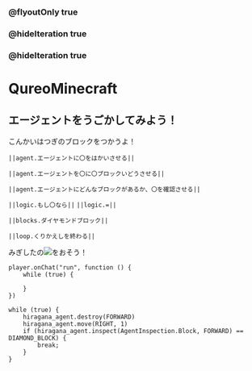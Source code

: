 ### @flyoutOnly true
### @hideIteration true
### @hideIteration true
# QureoMinecraft

## エージェントをうごかしてみよう！

こんかいはつぎのブロックをつかうよ！

``||agent.エージェントに〇をはかいさせる||``

``||agent.エージェントを〇に〇ブロックいどうさせる||``

``||agent.エージェントにどんなブロックがあるか、〇を確認させる||``

``||logic.もし〇なら||``
``||logic.=||``

``||blocks.ダイヤモンドブロック||``

``||loop.くりかえしを終わる||``

みぎしたの![](https://raw.githubusercontent.com/camp-minecraft/TechkidsCampTutorial/master/images/playbutton.png)をおそう！

```template
player.onChat("run", function () {
    while (true) {

    }
})

```

```ghost
while (true) {
    hiragana_agent.destroy(FORWARD)
    hiragana_agent.move(RIGHT, 1)
    if (hiragana_agent.inspect(AgentInspection.Block, FORWARD) == DIAMOND_BLOCK) {
        break;
    }
}

```